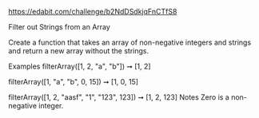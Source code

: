https://edabit.com/challenge/b2NdDSdkjqFnCTfS8

Filter out Strings from an Array

Create a function that takes an array of non-negative integers and strings and return a new array without the strings.

Examples
filterArray([1, 2, "a", "b"]) ➞ [1, 2]

filterArray([1, "a", "b", 0, 15]) ➞ [1, 0, 15]

filterArray([1, 2, "aasf", "1", "123", 123]) ➞ [1, 2, 123]
Notes
Zero is a non-negative integer.